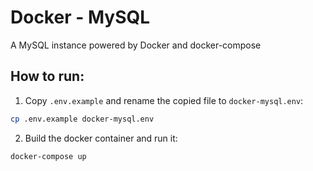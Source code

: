 # Docker - MySQL

A MySQL instance powered by Docker and docker-compose

## How to run:

1. Copy `.env.example` and rename the copied file to `docker-mysql.env`:

```sh
cp .env.example docker-mysql.env
```

2. Build the docker container and run it:

```docker
docker-compose up
```
